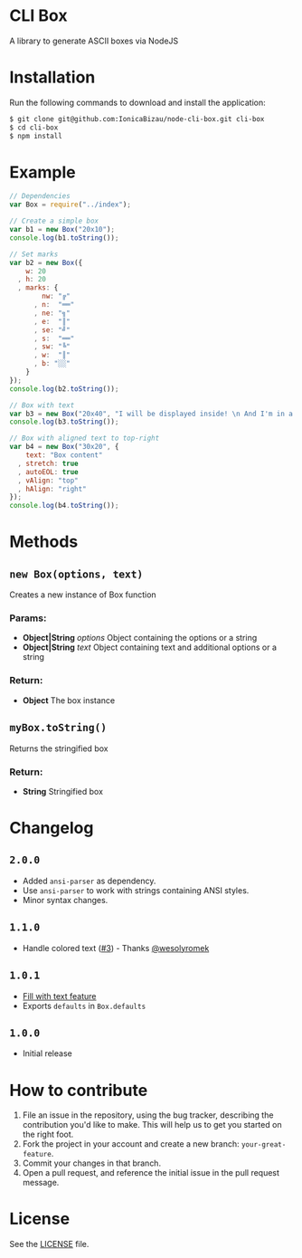 CLI Box
=======
A library to generate ASCII boxes via NodeJS

# Installation
Run the following commands to download and install the application:

```sh
$ git clone git@github.com:IonicaBizau/node-cli-box.git cli-box
$ cd cli-box
$ npm install
```

# Example
```js
// Dependencies
var Box = require("../index");

// Create a simple box
var b1 = new Box("20x10");
console.log(b1.toString());

// Set marks
var b2 = new Box({
    w: 20
  , h: 20
  , marks: {
        nw: "╔"
      , n:  "══"
      , ne: "╗"
      , e:  "║"
      , se: "╝"
      , s:  "══"
      , sw: "╚"
      , w:  "║"
      , b: "░░"
    }
});
console.log(b2.toString());

// Box with text
var b3 = new Box("20x40", "I will be displayed inside! \n And I'm in a new line!");
console.log(b3.toString());

// Box with aligned text to top-right
var b4 = new Box("30x20", {
    text: "Box content"
  , stretch: true
  , autoEOL: true
  , vAlign: "top"
  , hAlign: "right"
});
console.log(b4.toString());
```

# Methods
## `new Box(options, text)`
Creates a new instance of Box function

### Params:
* **Object|String** *options* Object containing the options or a string
* **Object|String** *text* Object containing text and additional options or a string

### Return:
* **Object** The box instance

## `myBox.toString()`
Returns the stringified box

### Return:
* **String** Stringified box

# Changelog
## `2.0.0`
 - Added `ansi-parser` as dependency.
 - Use `ansi-parser` to work with strings containing ANSI styles.
 - Minor syntax changes.

## `1.1.0`
 - Handle colored text ([#3](https://github.com/IonicaBizau/node-cli-box/pull/3)) - Thanks [@wesolyromek](https://github.com/wesolyromek)

## `1.0.1`
 - [Fill with text feature](https://github.com/IonicaBizau/node-cli-box/pull/1)
 - Exports `defaults` in `Box.defaults`

## `1.0.0`
 - Initial release

# How to contribute

1. File an issue in the repository, using the bug tracker, describing the
   contribution you'd like to make. This will help us to get you started on the
   right foot.
2. Fork the project in your account and create a new branch:
   `your-great-feature`.
3. Commit your changes in that branch.
4. Open a pull request, and reference the initial issue in the pull request
   message.

# License
See the [LICENSE](./LICENSE) file.
